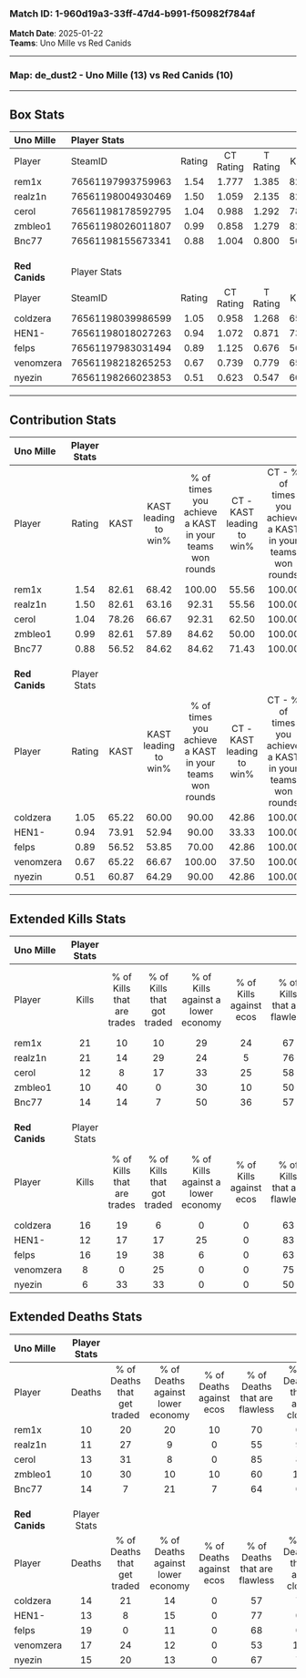 ### Match ID: 1-960d19a3-33ff-47d4-b991-f50982f784af  
**Match Date**: 2025-01-22  
**Teams**: Uno Mille vs Red Canids  

---  

### **Map**: de_dust2 - Uno Mille (13) vs Red Canids (10)  
---  

## Box Stats  

| **Uno Mille**  | Player Stats      |        |           |          |       |      |       |         |        |      |     |
| :- | :- | :-: | :-: | :-: | :-: | :-: | :-: | :-: | :-: | :-: | :-: |
| Player         | SteamID           | Rating | CT Rating | T Rating | KAST  | ADR  | Kills | Assists | Deaths | K/D  | HS% |
| rem1x          | 76561197993759963 |  1.54  |   1.777   |  1.385   | 82.61 | 96.4 |  21   |    3    |   10   | 2.10 | 33  |
| realz1n        | 76561198004930469 |  1.50  |   1.059   |  2.135   | 82.61 | 92.7 |  21   |    2    |   11   | 1.91 | 52  |
| cerol          | 76561198178592795 |  1.04  |   0.988   |  1.292   | 78.26 | 72.6 |  12   |    6    |   13   | 0.92 | 50  |
| zmbleo1        | 76561198026011807 |  0.99  |   0.858   |  1.279   | 82.61 | 47.0 |  10   |    7    |   10   | 1.00 | 60  |
| Bnc77          | 76561198155673341 |  0.88  |   1.004   |  0.800   | 56.52 | 61.9 |  14   |    2    |   14   | 1.00 | 42  |
|                |                   |        |           |          |       |      |       |         |        |      |     |
|                |                   |        |           |          |       |      |       |         |        |      |     |
|                |                   |        |           |          |       |      |       |         |        |      |     |
| **Red Canids** | Player Stats      |        |           |          |       |      |       |         |        |      |     |
| Player         | SteamID           | Rating | CT Rating | T Rating | KAST  | ADR  | Kills | Assists | Deaths | K/D  | HS% |
| coldzera       | 76561198039986599 |  1.05  |   0.958   |  1.268   | 65.22 | 69.0 |  16   |    3    |   14   | 1.14 | 56  |
| HEN1-          | 76561198018027263 |  0.94  |   1.072   |  0.871   | 73.91 | 57.4 |  12   |    1    |   13   | 0.92 | 25  |
| felps          | 76561197983031494 |  0.89  |   1.125   |  0.676   | 56.52 | 75.6 |  16   |    3    |   19   | 0.84 | 50  |
| venomzera      | 76561198218265253 |  0.67  |   0.739   |  0.779   | 65.22 | 63.0 |   8   |    5    |   17   | 0.47 | 87  |
| nyezin         | 76561198266023853 |  0.51  |   0.623   |  0.547   | 60.87 | 36.3 |   6   |    3    |   15   | 0.40 | 33  |
---  

## Contribution Stats  

| **Uno Mille**  | Player Stats |       |                      |                                                        |                           |                                                             |                          |                                                            |
| :- | :-: | :-: | :-: | :-: | :-: | :-: | :-: | :-: |
| Player         |    Rating    | KAST  | KAST leading to win% | % of times you achieve a KAST in your teams won rounds | CT - KAST leading to win% | CT - % of times you achieve a KAST in your teams won rounds | T - KAST leading to win% | T - % of times you achieve a KAST in your teams won rounds |
| rem1x          |     1.54     | 82.61 |        68.42         |                         100.00                         |           55.56           |                           100.00                            |          80.00           |                           100.00                           |
| realz1n        |     1.50     | 82.61 |        63.16         |                         92.31                          |           55.56           |                           100.00                            |          70.00           |                           87.50                            |
| cerol          |     1.04     | 78.26 |        66.67         |                         92.31                          |           62.50           |                           100.00                            |          70.00           |                           87.50                            |
| zmbleo1        |     0.99     | 82.61 |        57.89         |                         84.62                          |           50.00           |                           100.00                            |          66.67           |                           75.00                            |
| Bnc77          |     0.88     | 56.52 |        84.62         |                         84.62                          |           71.43           |                           100.00                            |          100.00          |                           75.00                            |
|                |              |       |                      |                                                        |                           |                                                             |                          |                                                            |
|                |              |       |                      |                                                        |                           |                                                             |                          |                                                            |
|                |              |       |                      |                                                        |                           |                                                             |                          |                                                            |
| **Red Canids** | Player Stats |       |                      |                                                        |                           |                                                             |                          |                                                            |
| Player         |    Rating    | KAST  | KAST leading to win% | % of times you achieve a KAST in your teams won rounds | CT - KAST leading to win% | CT - % of times you achieve a KAST in your teams won rounds | T - KAST leading to win% | T - % of times you achieve a KAST in your teams won rounds |
| coldzera       |     1.05     | 65.22 |        60.00         |                         90.00                          |           42.86           |                           100.00                            |          75.00           |                           85.71                            |
| HEN1-          |     0.94     | 73.91 |        52.94         |                         90.00                          |           33.33           |                           100.00                            |          75.00           |                           85.71                            |
| felps          |     0.89     | 56.52 |        53.85         |                         70.00                          |           42.86           |                           100.00                            |          66.67           |                           57.14                            |
| venomzera      |     0.67     | 65.22 |        66.67         |                         100.00                         |           37.50           |                           100.00                            |          100.00          |                           100.00                           |
| nyezin         |     0.51     | 60.87 |        64.29         |                         90.00                          |           42.86           |                           100.00                            |          85.71           |                           85.71                            |
---  

## Extended Kills Stats  

| **Uno Mille**  | Player Stats |                            |                            |                                    |                         |                              |                                 |                                       |                    |           |
| :- | :-: | :-: | :-: | :-: | :-: | :-: | :-: | :-: | :-: | :-: |
| Player         |    Kills     | % of Kills that are trades | % of Kills that got traded | % of Kills against a lower economy | % of Kills against ecos | % of Kills that are flawless | % of Kills that are close duels | % of Kills that are assisted by flash | Pistol Round Kills | AWP Kills |
| rem1x          |      21      |             10             |             10             |                 29                 |           24            |              67              |                5                |                   5                   |         1          |    12     |
| realz1n        |      21      |             14             |             29             |                 24                 |            5            |              76              |                0                |                  10                   |         3          |     0     |
| cerol          |      12      |             8              |             17             |                 33                 |           25            |              58              |               17                |                   0                   |         3          |     0     |
| zmbleo1        |      10      |             40             |             0              |                 30                 |           10            |              50              |                0                |                   0                   |         0          |     2     |
| Bnc77          |      14      |             14             |             7              |                 50                 |           36            |              57              |               14                |                   0                   |         0          |     0     |
|                |              |                            |                            |                                    |                         |                              |                                 |                                       |                    |           |
|                |              |                            |                            |                                    |                         |                              |                                 |                                       |                    |           |
|                |              |                            |                            |                                    |                         |                              |                                 |                                       |                    |           |
| **Red Canids** | Player Stats |                            |                            |                                    |                         |                              |                                 |                                       |                    |           |
| Player         |    Kills     | % of Kills that are trades | % of Kills that got traded | % of Kills against a lower economy | % of Kills against ecos | % of Kills that are flawless | % of Kills that are close duels | % of Kills that are assisted by flash | Pistol Round Kills | AWP Kills |
| coldzera       |      16      |             19             |             6              |                 0                  |            0            |              63              |               13                |                   0                   |         2          |     0     |
| HEN1-          |      12      |             17             |             17             |                 25                 |            0            |              83              |                0                |                   0                   |         1          |     5     |
| felps          |      16      |             19             |             38             |                 6                  |            0            |              63              |                6                |                   0                   |         1          |     0     |
| venomzera      |      8       |             0              |             25             |                 0                  |            0            |              75              |                0                |                  13                   |         4          |     0     |
| nyezin         |      6       |             33             |             33             |                 0                  |            0            |              50              |                0                |                   0                   |         0          |     0     |
## Extended Deaths Stats  

| **Uno Mille**  | Player Stats |                             |                                   |                          |                               |                            |                           |               |
| :- | :-: | :-: | :-: | :-: | :-: | :-: | :-: | :-: |
| Player         |    Deaths    | % of Deaths that get traded | % of Deaths against lower economy | % of Deaths against ecos | % of Deaths that are flawless | % of Deaths that are close | % of Deaths while blinded | Deaths to AWP |
| rem1x          |      10      |             20              |                20                 |            10            |              70               |             0              |             0             |       2       |
| realz1n        |      11      |             27              |                 9                 |            0             |              55               |             9              |             9             |       0       |
| cerol          |      13      |             31              |                 8                 |            0             |              85               |             8              |             0             |       1       |
| zmbleo1        |      10      |             30              |                10                 |            10            |              60               |             10             |             0             |       2       |
| Bnc77          |      14      |              7              |                21                 |            7             |              64               |             0              |             0             |       0       |
|                |              |                             |                                   |                          |                               |                            |                           |               |
|                |              |                             |                                   |                          |                               |                            |                           |               |
|                |              |                             |                                   |                          |                               |                            |                           |               |
| **Red Canids** | Player Stats |                             |                                   |                          |                               |                            |                           |               |
| Player         |    Deaths    | % of Deaths that get traded | % of Deaths against lower economy | % of Deaths against ecos | % of Deaths that are flawless | % of Deaths that are close | % of Deaths while blinded | Deaths to AWP |
| coldzera       |      14      |             21              |                14                 |            0             |              57               |             7              |             7             |       5       |
| HEN1-          |      13      |              8              |                15                 |            0             |              77               |             0              |             8             |       2       |
| felps          |      19      |              0              |                11                 |            0             |              68               |             0              |             0             |       3       |
| venomzera      |      17      |             24              |                12                 |            0             |              53               |             18             |             0             |       3       |
| nyezin         |      15      |             20              |                13                 |            0             |              67               |             7              |             7             |       1       |
